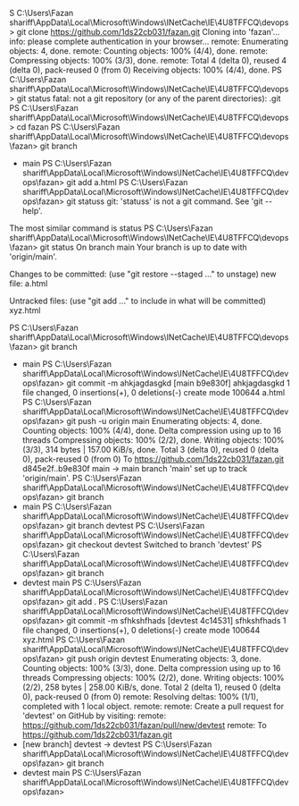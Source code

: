 S C:\Users\Fazan shariff\AppData\Local\Microsoft\Windows\INetCache\IE\4U8TFFCQ\devops> git clone https://github.com/1ds22cb031/fazan.git
Cloning into 'fazan'...
info: please complete authentication in your browser...
remote: Enumerating objects: 4, done.
remote: Counting objects: 100% (4/4), done.
remote: Compressing objects: 100% (3/3), done.
remote: Total 4 (delta 0), reused 4 (delta 0), pack-reused 0 (from 0)
Receiving objects: 100% (4/4), done.
PS C:\Users\Fazan shariff\AppData\Local\Microsoft\Windows\INetCache\IE\4U8TFFCQ\devops> git status
fatal: not a git repository (or any of the parent directories): .git
PS C:\Users\Fazan shariff\AppData\Local\Microsoft\Windows\INetCache\IE\4U8TFFCQ\devops> cd fazan
PS C:\Users\Fazan shariff\AppData\Local\Microsoft\Windows\INetCache\IE\4U8TFFCQ\devops\fazan> git branch 
* main
PS C:\Users\Fazan shariff\AppData\Local\Microsoft\Windows\INetCache\IE\4U8TFFCQ\devops\fazan> git add a.html
PS C:\Users\Fazan shariff\AppData\Local\Microsoft\Windows\INetCache\IE\4U8TFFCQ\devops\fazan> git statuss
git: 'statuss' is not a git command. See 'git --help'.

The most similar command is
        status
PS C:\Users\Fazan shariff\AppData\Local\Microsoft\Windows\INetCache\IE\4U8TFFCQ\devops\fazan> git status
On branch main
Your branch is up to date with 'origin/main'.

Changes to be committed:
  (use "git restore --staged <file>..." to unstage)
        new file:   a.html

Untracked files:
  (use "git add <file>..." to include in what will be committed)
        xyz.html

PS C:\Users\Fazan shariff\AppData\Local\Microsoft\Windows\INetCache\IE\4U8TFFCQ\devops\fazan> git branch
* main
PS C:\Users\Fazan shariff\AppData\Local\Microsoft\Windows\INetCache\IE\4U8TFFCQ\devops\fazan> git commit -m ahkjagdasgkd
[main b9e830f] ahkjagdasgkd
 1 file changed, 0 insertions(+), 0 deletions(-)
 create mode 100644 a.html
PS C:\Users\Fazan shariff\AppData\Local\Microsoft\Windows\INetCache\IE\4U8TFFCQ\devops\fazan> git push -u origin main
Enumerating objects: 4, done.
Counting objects: 100% (4/4), done.
Delta compression using up to 16 threads
Compressing objects: 100% (2/2), done.
Writing objects: 100% (3/3), 314 bytes | 157.00 KiB/s, done.
Total 3 (delta 0), reused 0 (delta 0), pack-reused 0 (from 0)
To https://github.com/1ds22cb031/fazan.git
   d845e2f..b9e830f  main -> main
branch 'main' set up to track 'origin/main'.
PS C:\Users\Fazan shariff\AppData\Local\Microsoft\Windows\INetCache\IE\4U8TFFCQ\devops\fazan> git branch
* main
PS C:\Users\Fazan shariff\AppData\Local\Microsoft\Windows\INetCache\IE\4U8TFFCQ\devops\fazan> git branch devtest
PS C:\Users\Fazan shariff\AppData\Local\Microsoft\Windows\INetCache\IE\4U8TFFCQ\devops\fazan> git checkout devtest 
Switched to branch 'devtest'
PS C:\Users\Fazan shariff\AppData\Local\Microsoft\Windows\INetCache\IE\4U8TFFCQ\devops\fazan> git branch 
* devtest
  main
PS C:\Users\Fazan shariff\AppData\Local\Microsoft\Windows\INetCache\IE\4U8TFFCQ\devops\fazan> git add .
PS C:\Users\Fazan shariff\AppData\Local\Microsoft\Windows\INetCache\IE\4U8TFFCQ\devops\fazan> git commit -m sfhkshfhads
[devtest 4c14531] sfhkshfhads
 1 file changed, 0 insertions(+), 0 deletions(-)
 create mode 100644 xyz.html
PS C:\Users\Fazan shariff\AppData\Local\Microsoft\Windows\INetCache\IE\4U8TFFCQ\devops\fazan> git push  origin devtest
Enumerating objects: 3, done.
Counting objects: 100% (3/3), done.
Delta compression using up to 16 threads
Compressing objects: 100% (2/2), done.
Writing objects: 100% (2/2), 258 bytes | 258.00 KiB/s, done.
Total 2 (delta 1), reused 0 (delta 0), pack-reused 0 (from 0)
remote: Resolving deltas: 100% (1/1), completed with 1 local object.
remote:
remote: Create a pull request for 'devtest' on GitHub by visiting:
remote:      https://github.com/1ds22cb031/fazan/pull/new/devtest
remote:
To https://github.com/1ds22cb031/fazan.git
 * [new branch]      devtest -> devtest
PS C:\Users\Fazan shariff\AppData\Local\Microsoft\Windows\INetCache\IE\4U8TFFCQ\devops\fazan> git branch 
* devtest
  main
PS C:\Users\Fazan shariff\AppData\Local\Microsoft\Windows\INetCache\IE\4U8TFFCQ\devops\fazan>
